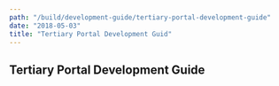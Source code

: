 ```yaml
---
path: "/build/development-guide/tertiary-portal-development-guide"
date: "2018-05-03"
title: "Tertiary Portal Development Guid"
---
```


## Tertiary Portal Development Guide